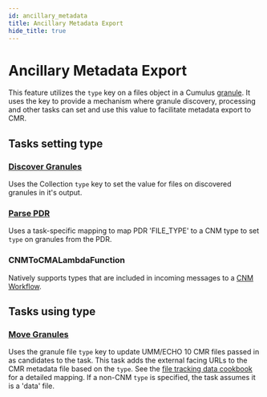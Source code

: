 ```yaml
---
id: ancillary_metadata
title: Ancillary Metadata Export
hide_title: true
---
```


# Ancillary Metadata Export

This feature utilizes the `type` key on a files object in a Cumulus [granule](https://github.com/nasa/cumulus/blob/master/packages/api/models/schemas.js).  It uses the key  to provide a mechanism where granule discovery, processing and other tasks can set and use this value to facilitate metadata export to CMR.

## Tasks setting type

### [Discover Granules](../workflow_tasks/discover_granules)
  Uses the Collection `type` key to set the value for files on discovered granules in it's output.

### [Parse PDR](../workflow_tasks/parse_pdr)
  Uses a task-specific mapping to map PDR 'FILE_TYPE' to a CNM type to set `type` on granules from the PDR.

### CNMToCMALambdaFunction
  Natively supports types that are included in incoming messages to a [CNM Workflow](../data-cookbooks/cnm-workflow).

## Tasks using type

### [Move Granules](../workflow_tasks/move_granules)
  Uses the granule file `type` key to update UMM/ECHO 10 CMR files passed in as candidates to the task. This task adds the external facing URLs to the CMR metadata file based on the `type`.
  See the [file tracking data cookbook](../data-cookbooks/tracking-files#publish-to-cmr) for a detailed mapping.
  If a non-CNM `type` is specified, the task assumes it is a 'data' file.
